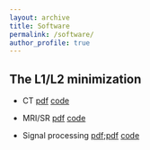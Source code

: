 ```yaml
---
layout: archive
title: Software
permalink: /software/
author_profile: true
---
```

## The L1/L2 minimization
- CT [pdf](https://epubs.siam.org/doi/10.1137/20M1341490) [code](https://www.dropbox.com/scl/fo/vsutzr9jj4gfyxfmmdrzv/h?rlkey=hru9719g4d41y0r2g8dtueepw&dl=0)
  
- MRI/SR [pdf](https://iopscience.iop.org/article/10.1088/1361-6420/ac64fb) [code](https://www.dropbox.com/scl/fo/swjgsxuvz8mwaaj7wc2n4/h?rlkey=26gkosihxhc7uhkce8jc5gi7i&dl=0)
- Signal processing [pdf](https://ieeexplore.ieee.org/abstract/document/9057443/);[pdf](https://epubs.siam.org/doi/abs/10.1137/18M123147X) [code](https://www.dropbox.com/scl/fo/sg40v384nkexstnux15m7/h?rlkey=l851lk51nbz08gn3lz2yiho6j&dl=0)



